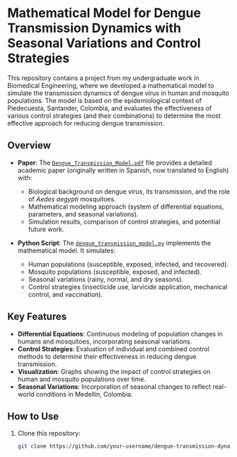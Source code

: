 # Mathematical Model for Dengue Transmission Dynamics with Seasonal Variations and Control Strategies  

This repository contains a project from my undergraduate work in Biomedical Engineering, where we developed a mathematical model to simulate the transmission dynamics of dengue virus in human and mosquito populations. The model is based on the epidemiological context of Piedecuesta, Santander, Colombia, and evaluates the effectiveness of various control strategies (and their combinations) to determine the most effective approach for reducing dengue transmission.  

## Overview  
- **Paper**: The [`Dengue_Transmission_Model.pdf`](./Dengue_Transmission_Model.pdf) file provides a detailed academic paper (originally written in Spanish, now translated to English) with:  
  - Biological background on dengue virus, its transmission, and the role of *Aedes aegypti* mosquitoes.  
  - Mathematical modeling approach (system of differential equations, parameters, and seasonal variations).  
  - Simulation results, comparison of control strategies, and potential future work.  

- **Python Script**: The [`dengue_transmission_model.py`](./dengue_transmission_model.py) implements the mathematical model. It simulates:  
  - Human populations (susceptible, exposed, infected, and recovered).  
  - Mosquito populations (susceptible, exposed, and infected).  
  - Seasonal variations (rainy, normal, and dry seasons).  
  - Control strategies (insecticide use, larvicide application, mechanical control, and vaccination).  

## Key Features  
- **Differential Equations**: Continuous modeling of population changes in humans and mosquitoes, incorporating seasonal variations.  
- **Control Strategies**: Evaluation of individual and combined control methods to determine their effectiveness in reducing dengue transmission.  
- **Visualization**: Graphs showing the impact of control strategies on human and mosquito populations over time.  
- **Seasonal Variations**: Incorporation of seasonal changes to reflect real-world conditions in Medellín, Colombia.  

## How to Use  
1. Clone this repository:  
   ```bash  
   git clone https://github.com/your-username/dengue-transmission-dynamics.git  
